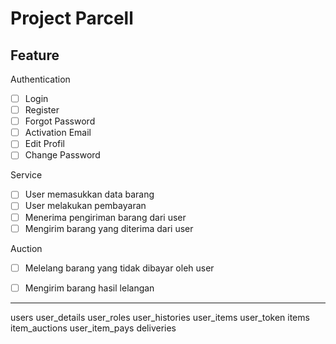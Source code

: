# Project Parcell

## Feature

Authentication

- [ ] Login
- [ ] Register
- [ ] Forgot Password
- [ ] Activation Email
- [ ] Edit Profil
- [ ] Change Password

Service

- [ ] User memasukkan data barang
- [ ] User melakukan pembayaran
- [ ] Menerima pengiriman barang dari user
- [ ] Mengirim barang yang diterima dari user

Auction

- [ ] Melelang barang yang tidak dibayar oleh user
- [ ] Mengirim barang hasil lelangan


---
users
user_details
user_roles
user_histories
user_items
user_token
items
item_auctions
user_item_pays
deliveries

